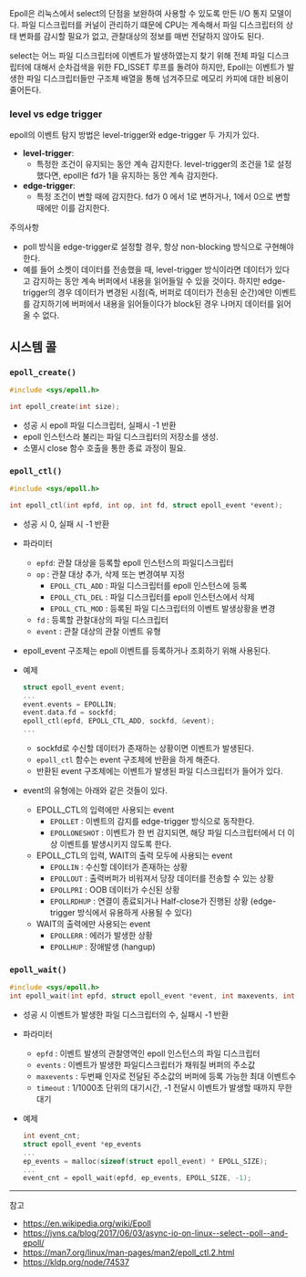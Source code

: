
Epoll은 리눅스에서 select의 단점을 보완하여 사용할 수 있도록 만든 I/O 통지 모델이다. 파일 디스크립터를 커널이 관리하기 떄문에 CPU는 계속해서 파일 디스크립터의 상태 변화를 감시할 필요가 없고, 관찰대상의 정보를 매번 전달하지 않아도 된다.

select는 어느 파일 디스크립터에 이벤트가 발생하였는지 찾기 위해 전체 파일 디스크립터에 대해서 순차검색을 위한 FD_ISSET 루프를 돌려야 하지만, Epoll는 이벤트가 발생한 파일 디스크립터들만 구조체 배열을 통해 넘겨주므로 메모리 카피에 대한 비용이 줄어든다. 

### level vs edge trigger

epoll의 이벤트 탐지 방법은 level-trigger와 edge-trigger 두 가지가 있다. 

- **level-trigger**:
  - 특정한 조건이 유지되는 동안 계속 감지한다. level-trigger의 조건을 1로 설정했다면, epoll은 fd가 1을 유지하는 동안 계속 감지한다. 
- **edge-trigger**:
  - 특정 조건이 변할 때에 감지한다. fd가 0 에서 1로 변하거나, 1에서 0으로 변할 때에만 이를 감지한다.

주의사항
- poll 방식을 edge-trigger로 설정할 경우, 항상 non-blocking 방식으로 구현해야 한다. 
- 예를 들어 소켓이 데이터를 전송했을 때, level-trigger 방식이라면 데이터가 있다고 감지하는 동안 계속 버퍼에서 내용을 읽어들일 수 있을 것이다. 하지만 edge-trigger의 경우 데이터가 변경된 시점(즉, 버퍼로 데이터가 전송된 순간)에만 이벤트를 감지하기에 버퍼에서 내용을 읽어들이다가 block된 경우 나머지 데이터를 읽어올 수 없다.

## 시스템 콜

### `epoll_create()`

```c
#include <sys/epoll.h>

int epoll_create(int size);
```

- 성공 시 epoll 파일 디스크립터, 실패시 -1 반환
- epoll 인스턴스라 불리는 파일 디스크립터의 저장소를 생성.
- 소멸시 close 함수 호출을 통한 종료 과정이 필요.

### `epoll_ctl()`
 
```c
#include <sys/epoll.h>

int epoll_ctl(int epfd, int op, int fd, struct epoll_event *event);
```

- 성공 시 0, 실패 시 -1 반환
- 파라미터
    - `epfd`: 관찰 대상을 등록할 epoll 인스턴스의 파일디스크립터
    - `op` : 관찰 대상 추가, 삭제 또는 변경여부 지정
        - `EPOLL_CTL_ADD` : 파일 디스크립터를 epoll 인스턴스에 등록
        - `EPOLL_CTL_DEL` : 파일 디스크립터를 epoll 인스턴스에서 삭제
        - `EPOLL_CTL_MOD` : 등록된 파일 디스크립터의 이벤트 발생상황을 변경
    - `fd` : 등록할 관찰대상의 파일 디스크립터
    - `event` : 관찰 대상의 관찰 이벤트 유형


- epoll_event 구조체는 epoll 이벤트를 등록하거나 조회하기 위해 사용된다.
- 예제

    ```c
    struct epoll_event event;
    ...
    event.events = EPOLLIN;
    event.data.fd = sockfd;
    epoll_ctl(epfd, EPOLL_CTL_ADD, sockfd, &event);
    ...
    ```

    - sockfd로 수신할 데이터가 존재하는 상황이면 이벤트가 발생된다.
    - `epoll_ctl` 함수는 event 구조체에 반환을 하게 해준다.
    - 반환된 event 구조체에는 이벤트가 발생된 파일 디스크립터가 들어가 있다.

- event의 유형에는 아래와 같은 것들이 있다.
  - EPOLL_CTL의 입력에만 사용되는 event
    - `EPOLLET` : 이벤트의 감지를 edge-trigger 방식으로 동작한다.
    - `EPOLLONESHOT` : 이벤트가 한 번 감지되면, 해당 파일 디스크립터에서 더 이상 이벤트를 발생시키지 않도록 한다.
  - EPOLL_CTL의 입력, WAIT의 출력 모두에 사용되는 event
    - `EPOLLIN` : 수신할 데이터가 존재하는 상황  
    - `EPOLLOUT` : 출력버퍼가 비워져서 당장 데이터를 전송할 수 있는 상황  
    - `EPOLLPRI` : OOB 데이터가 수신된 상황  
    - `EPOLLRDHUP` : 연결이 종료되거나 Half-close가 진행된 상황 (edge-trigger 방식에서 유용하게 사용될 수 있다) 
  - WAIT의 출력에만 사용되는 event
    - `EPOLLERR` : 에러가 발생한 상황  
    - `EPOLLHUP` : 장애발생 (hangup)  

### `epoll_wait()`

```c
#include <sys/epoll.h>
int epoll_wait(int epfd, struct epoll_event *event, int maxevents, int timeout);
```

- 성공 시 이벤트가 발생한 파일 디스크립터의 수, 실패시 -1 반환
- 파라미터
  - `epfd` : 이벤트 발생의 관찰영역인 epoll 인스턴스의 파일 디스크립터
  - `events` : 이벤트가 발생한 파일디스크립터가 채워질 버퍼의 주소값
  - `maxevents` : 두번째 인자로 전달된 주소값의 버퍼에 등록 가능한 최대 이벤트수
  - `timeout` : 1/1000초 단위의 대기시간, -1 전달시 이벤트가 발생할 때까지 무한대기

 
- 예제
  
    ```c
    int event_cnt;
    struct epoll_event *ep_events
    ...
    ep_events = malloc(sizeof(struct epoll_event) * EPOLL_SIZE);
    ...
    event_cnt = epoll_wait(epfd, ep_events, EPOLL_SIZE, -1);
    ```

---
참고
- https://en.wikipedia.org/wiki/Epoll
- https://jvns.ca/blog/2017/06/03/async-io-on-linux--select--poll--and-epoll/
- https://man7.org/linux/man-pages/man2/epoll_ctl.2.html
- https://kldp.org/node/74537